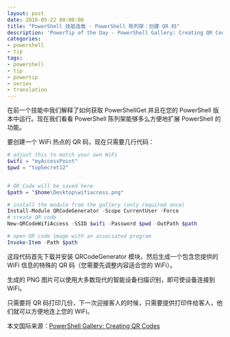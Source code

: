 ```yaml
---
layout: post
date: 2018-05-22 00:00:00
title: "PowerShell 技能连载 - PowerShell 陈列架：创建 QR 码"
description: 'PowerTip of the Day - PowerShell Gallery: Creating QR Codes'
categories:
- powershell
- tip
tags:
- powershell
- tip
- powertip
- series
- translation
---
```

在前一个技能中我们解释了如何获取 PowerShellGet 并且在您的 PowerShell 版本中运行。现在我们看看 PowerShell 陈列架能够多么方便地扩展 PowerShell 的功能。

要创建一个 WiFi 热点的 QR 码，现在只需要几行代码：

```powershell
# adjust this to match your own WiFi
$wifi = "myAccessPoint"
$pwd = "topSecret12"


# QR Code will be saved here
$path = "$home\Desktop\wifiaccess.png"

# install the module from the gallery (only required once)
Install-Module QRCodeGenerator -Scope CurrentUser -Force
# create QR code
New-QRCodeWifiAccess -SSID $wifi -Password $pwd -OutPath $path

# open QR code image with an associated program
Invoke-Item -Path $path
```

这段代码首先下载并安装 QRCodeGenerator 模块，然后生成一个包含您提供的 WiFi 信息的特殊的 QR 码（您需要先调整内容适合您的 WiFi）。

生成的 PNG 图片可以使用大多数现代的智能设备扫描识别，即可使设备连接到 WiFi。

只需要将 QR 码打印几份，下一次迎接客人的时候，只需要提供打印件给客人，他们就可以方便地连上您的 WiFi。

<!--more-->
本文国际来源：[PowerShell Gallery: Creating QR Codes](http://community.idera.com/powershell/powertips/b/tips/posts/powershell-gallery-creating-qr-codes)
